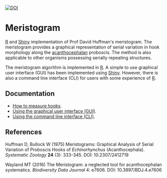 [![DOI](https://zenodo.org/badge/doi/10.5281/zenodo.34267.svg)](http://dx.doi.org/10.5281/zenodo.34267)
# Meristogram

[R](http://www.r-project.org) and [Shiny](http://shiny.rstudio.com/) implementation of Prof David Huffman's meristogram. The meristogram provides a graphical representation of serial variation in hook morphology along the [acanthocephalan](https://en.wikipedia.org/wiki/Acanthocephala) proboscis. The method is also applicable to other organisms possessing serially repeating structures. 

The meristogram algorithm is implemented in [R](http://www.r-project.org). A simple to use graphical user interface (GUI) has been implemented using [Shiny](http://shiny.rstudio.com/). However, there is also a command line interface (CLI) for users with some experience of [R](http://www.r-project.org).

## Documentation
* [How to measure hooks](https://github.com/WaylandM/meristogram/blob/master/doc/How%20to%20measure%20hooks.md).
* [Using the graphical user interface (GUI)](https://github.com/WaylandM/meristogram/blob/master/doc/gui.md).
* [Using the command line interface (CLI)](https://github.com/WaylandM/meristogram/blob/master/doc/cli.md).

## References
Huffman D, Bullock W (1975) Meristograms: Graphical Analysis of Serial Variation of Proboscis Hooks of *Echinorhynchus* (Acanthocephala). *Systematic Zoology* **24** (3): 333-345. DOI: 10.2307/2412719

Wayland MT (2016) The Meristogram: a neglected tool for acanthocephalan systematics. *Biodiversity Data Journal* 4: e7606. DOI: 10.3897/BDJ.4.e7606
